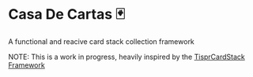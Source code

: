 # Casa De Cartas 🃏

A functional and reacive card stack collection framework

NOTE: This is a work in progress, heavily inspired by the [TisprCardStack Framework](https://github.com/tispr/tispr-card-stack)